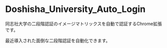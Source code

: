 # Doshisha_University_Auto_Login
同志社大学の二段階認証のイメージマトリックスを自動で認証するChrome拡張です。

最近導入された面倒な二段階認証を自動化できます。
